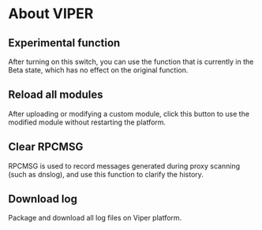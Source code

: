 # About VIPER

## Experimental function

After turning on this switch, you can use the function that is currently in the Beta state, which has no effect on the original function.

## Reload all modules

After uploading or modifying a custom module, click this button to use the modified module without restarting the platform.

## Clear RPCMSG

RPCMSG is used to record messages generated during proxy scanning (such as dnslog), and use this function to clarify the history.

## Download log

Package and download all log files on Viper platform.